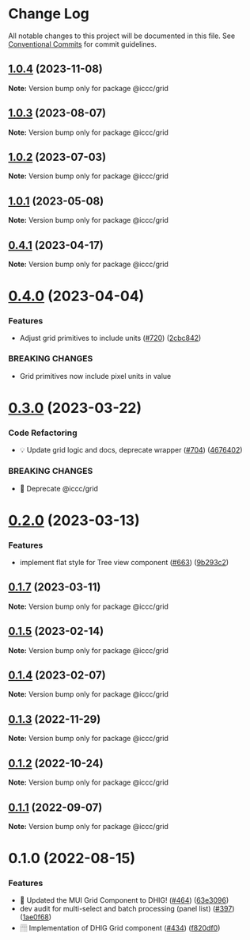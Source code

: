 # Change Log

All notable changes to this project will be documented in this file.
See [Conventional Commits](https://conventionalcommits.org) for commit guidelines.

## [1.0.4](https://git.autodesk.com/dpe/iccc/compare/@iccc/grid@1.0.3...@iccc/grid@1.0.4) (2023-11-08)

**Note:** Version bump only for package @iccc/grid





## [1.0.3](https://git.autodesk.com//dpe/iccc/compare/@iccc/grid@1.0.2...@iccc/grid@1.0.3) (2023-08-07)

**Note:** Version bump only for package @iccc/grid





## [1.0.2](https://git.autodesk.com//dpe/iccc/compare/@iccc/grid@1.0.1...@iccc/grid@1.0.2) (2023-07-03)

**Note:** Version bump only for package @iccc/grid





## [1.0.1](https://git.autodesk.com//dpe/iccc/compare/@iccc/grid@0.4.1...@iccc/grid@1.0.1) (2023-05-08)

**Note:** Version bump only for package @iccc/grid





## [0.4.1](https://git.autodesk.com//dpe/iccc/compare/@iccc/grid@0.4.0...@iccc/grid@0.4.1) (2023-04-17)

**Note:** Version bump only for package @iccc/grid





# [0.4.0](https://git.autodesk.com//dpe/iccc/compare/@iccc/grid@0.3.0...@iccc/grid@0.4.0) (2023-04-04)


### Features

* Adjust grid primitives to include units ([#720](https://git.autodesk.com//dpe/iccc/issues/720)) ([2cbc842](https://git.autodesk.com//dpe/iccc/commits/2cbc8422a55c91e9ea197e7a128aac87c8fcf8a1))


### BREAKING CHANGES

* Grid primitives now include pixel units in value





# [0.3.0](https://git.autodesk.com//dpe/iccc/compare/@iccc/grid@0.2.0...@iccc/grid@0.3.0) (2023-03-22)


### Code Refactoring

* 💡 Update grid logic and docs, deprecate wrapper  ([#704](https://git.autodesk.com//dpe/iccc/issues/704)) ([4676402](https://git.autodesk.com//dpe/iccc/commits/46764020c4c074f2abd0ed75ee66563a2d09a828))


### BREAKING CHANGES

* 🧨 Deprecate @iccc/grid





# [0.2.0](https://git.autodesk.com//dpe/iccc/compare/@iccc/grid@0.1.7...@iccc/grid@0.2.0) (2023-03-13)


### Features

* implement flat style for Tree view component ([#663](https://git.autodesk.com//dpe/iccc/issues/663)) ([9b293c2](https://git.autodesk.com//dpe/iccc/commits/9b293c26f74624d33cddf01a9da921d86e9d63a9))





## [0.1.7](https://git.autodesk.com//dpe/iccc/compare/@iccc/grid@0.1.5...@iccc/grid@0.1.7) (2023-03-11)

**Note:** Version bump only for package @iccc/grid





## [0.1.5](https://git.autodesk.com//dpe/iccc/compare/@iccc/grid@0.1.4...@iccc/grid@0.1.5) (2023-02-14)

**Note:** Version bump only for package @iccc/grid





## [0.1.4](https://git.autodesk.com//dpe/iccc/compare/@iccc/grid@0.1.3...@iccc/grid@0.1.4) (2023-02-07)

**Note:** Version bump only for package @iccc/grid





## [0.1.3](https://git.autodesk.com//dpe/iccc/compare/@iccc/grid@0.1.2...@iccc/grid@0.1.3) (2022-11-29)

**Note:** Version bump only for package @iccc/grid





## [0.1.2](https://git.autodesk.com//dpe/iccc/compare/@iccc/grid@0.1.1...@iccc/grid@0.1.2) (2022-10-24)

**Note:** Version bump only for package @iccc/grid





## [0.1.1](https://git.autodesk.com//dpe/iccc/compare/@iccc/grid@0.1.0...@iccc/grid@0.1.1) (2022-09-07)

**Note:** Version bump only for package @iccc/grid





# 0.1.0 (2022-08-15)


### Features

* 🎸 Updated the MUI Grid Component to DHIG!  ([#464](https://git.autodesk.com//dpe/iccc/issues/464)) ([63e3096](https://git.autodesk.com//dpe/iccc/commits/63e309652ed9c18281de2c5434adc2336ff56a8b))
* dev audit for multi-select and batch processing (panel list) ([#397](https://git.autodesk.com//dpe/iccc/issues/397)) ([1ae0f68](https://git.autodesk.com//dpe/iccc/commits/1ae0f68210b482a04212317ea7e88969edf04a2c))
* 𓊁 Implementation of DHIG Grid component ([#434](https://git.autodesk.com//dpe/iccc/issues/434)) ([f820df0](https://git.autodesk.com//dpe/iccc/commits/f820df0f5b4bc6cd9da90b15dcb9aac685d7727a))
